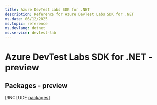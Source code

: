 ```yaml
---
title: Azure DevTest Labs SDK for .NET
description: Reference for Azure DevTest Labs SDK for .NET
ms.date: 06/12/2025
ms.topic: reference
ms.devlang: dotnet
ms.service: devtest-lab
---
```

# Azure DevTest Labs SDK for .NET - preview
## Packages - preview
[!INCLUDE [packages](devtest-labs-index.md)]